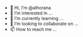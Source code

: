 - 👋 Hi, I’m @alhorana
- 👀 I’m interested in ...
- 🌱 I’m currently learning ...
- 💞️ I’m looking to collaborate on ...
- 📫 How to reach me ...

<!---
alhorana/alhorana is a ✨ special ✨ repository because its `README.md` (this file) appears on your GitHub profile.
You can click the Preview link to take a look at your changes.
--->
